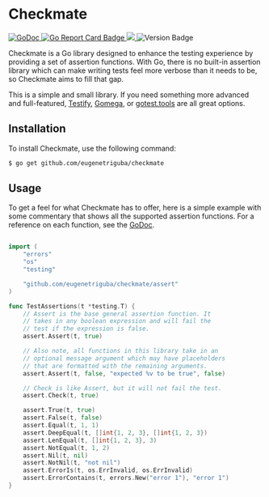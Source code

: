# Checkmate

<p>
    <a href="https://godoc.org/github.com/eugenetriguba/checkmate">
        <img src="https://godoc.org/github.com/eugenetriguba/checkmate?status.svg" alt="GoDoc">
    </a>
    <a href="https://goreportcard.com/report/github.com/eugenetriguba/checkmate">
        <img src="https://goreportcard.com/badge/github.com/eugenetriguba/checkmate" alt="Go Report Card Badge">
    </a>
    <a href="https://codecov.io/github/eugenetriguba/checkmate">
        <img src="https://codecov.io/github/eugenetriguba/checkmate/branch/main/graph/badge.svg?token=Z3ZD0JWGBr"/>
    </a>
    <img alt="Version Badge" src="https://img.shields.io/badge/version-0.2.0-blue" style="max-width:100%;">
</p>

Checkmate is a Go library designed to enhance the testing experience by providing a set of assertion functions. With Go, there is no built-in assertion library which can make writing tests feel more verbose than it needs to be, so Checkmate aims to fill that gap.

This is a simple and small library. If you need something more advanced and full-featured, [Testify](https://github.com/stretchr/testify), [Gomega](https://github.com/onsi/gomega), or [gotest.tools](https://github.com/gotestyourself/gotest.tools) are all great options.

## Installation

To install Checkmate, use the following command:

```bash
$ go get github.com/eugenetriguba/checkmate
```

## Usage

To get a feel for what Checkmate has to offer, here is a simple example with some commentary that shows all the supported assertion functions. For a reference on each function, see the [GoDoc](https://godoc.org/github.com/eugenetriguba/checkmate).

```go

import (
    "errors"
    "os"
    "testing"

    "github.com/eugenetriguba/checkmate/assert"
)

func TestAssertions(t *testing.T) {
    // Assert is the base general assertion function. It
    // takes in any boolean expression and will fail the
    // test if the expression is false.
    assert.Assert(t, true)

    // Also note, all functions in this library take in an
    // optional message argument which may have placeholders
    // that are formatted with the remaining arguments.
    assert.Assert(t, false, "expected %v to be true", false)

    // Check is like Assert, but it will not fail the test.
    assert.Check(t, true)

    assert.True(t, true)
    assert.False(t, false)
    assert.Equal(t, 1, 1)
    assert.DeepEqual(t, []int{1, 2, 3}, []int{1, 2, 3})
    assert.LenEqual(t, []int{1, 2, 3}, 3)
    assert.NotEqual(t, 1, 2)
    assert.Nil(t, nil)
    assert.NotNil(t, "not nil")
    assert.ErrorIs(t, os.ErrInvalid, os.ErrInvalid)
    assert.ErrorContains(t, errors.New("error 1"), "error 1")
}
```
